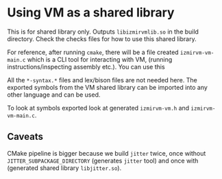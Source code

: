 # Using VM as a shared library

This is for shared library only. Outputs `libizmirvmlib.so` in the build directory.
Check the checks files for how to use this shared library.

For reference, after running `cmake`, there will be a file created `izmirvm-vm-main.c` which is a CLI tool for interacting with VM, (running instructions/inspecting assembly etc.). You can use this

All the `*-syntax.*` files and lex/bison files are not needed here.
The exported symbols from the VM shared library can be imported into any other language and can be used.

To look at symbols exported look at generated `izmirvm-vm.h` and `izmirvm-vm-main.c`.

## Caveats

CMake pipeline is bigger because we build `jitter` twice, once without `JITTER_SUBPACKAGE_DIRECTORY` (generates `jitter` tool) and once with (generated shared library `libjitter.so`).
